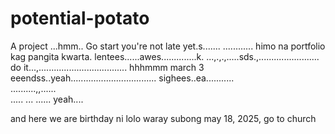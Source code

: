 # potential-potato
A project
...hmm..
Go start you're not late yet.s.......
............
himo na portfolio kag pangita kwarta. lentees......awes..............k.
...,.,.,.....sds.,........................
do it...,...................................
 hhhmmm march 3 eeendss..yeah..................................
 sighees..ea...........
 <br>..........,,......
 <br>.....
...
......
 yeah....

 and here we are birthday ni lolo waray subong may 18, 2025, go to church
<!-- I will start today freelancing and VA help meqq....

help me help me helpppp.....

mashed potato
heyy

hello. s.
